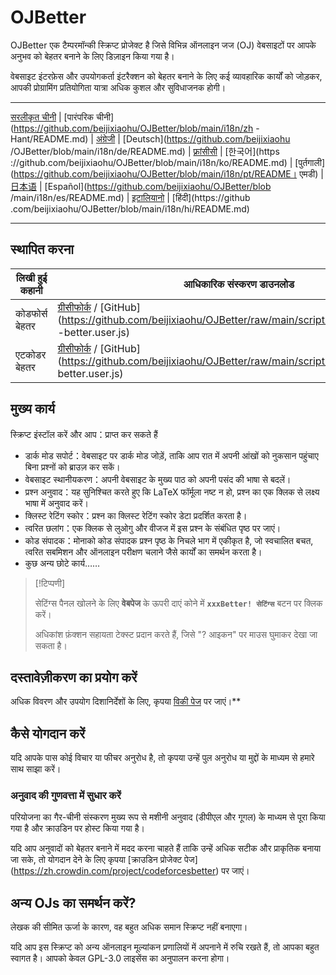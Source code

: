 # OJBetter

OJBetter एक टैम्परमॉन्की स्क्रिप्ट प्रोजेक्ट है जिसे विभिन्न ऑनलाइन जज (OJ) वेबसाइटों पर आपके अनुभव को बेहतर बनाने के लिए डिज़ाइन किया गया है।

वेबसाइट इंटरफ़ेस और उपयोगकर्ता इंटरैक्शन को बेहतर बनाने के लिए कई व्यावहारिक कार्यों को जोड़कर, आपकी प्रोग्रामिंग प्रतियोगिता यात्रा अधिक कुशल और सुविधाजनक होगी।

------

[सरलीकृत चीनी](https://github.com/beijixiaohu/OJBetter/blob/main/README.md) | [पारंपरिक चीनी](https://github.com/beijixiaohu/OJBetter/blob/main/i18n/zh -Hant/README.md) | [अंग्रेजी](https://github.com/beijixiaohu/OJBetter/blob/main/i18n/en/README.md) | [Deutsch](https://github.com/beijixiaohu /OJBetter/blob/main/i18n/de/README.md) | [फ़्रांसीसी](https://github.com/beijixiaohu/OJBetter/blob/main/i18n/fr/README.md) | [한국어](https ://github.com/beijixiaohu/OJBetter/blob/main/i18n/ko/README.md) | [पुर्तगाली](https://github.com/beijixiaohu/OJBetter/blob/main/i18n/pt/README। एमडी) | [日本语](https://github.com/beijixiaohu/OJBetter/blob/main/i18n/ja/README.md) | [Español](https://github.com/beijixiaohu/OJBetter/blob /main/i18n/es/README.md) | [इटालियानो](https://github.com/beijixiaohu/OJBetter/blob/main/i18n/it/README.md) | [हिंदी](https://github .com/beijixiaohu/OJBetter/blob/main/i18n/hi/README.md)

------

## स्थापित करना

| लिखी हुई कहानी | आधिकारिक संस्करण डाउनलोड                                                                                                                                                                                                                                                                                                   | बीटा डाउनलोड                                                                                   |
| -------------- | -------------------------------------------------------------------------------------------------------------------------------------------------------------------------------------------------------------------------------------------------------------------------------------------------------------------------- | ---------------------------------------------------------------------------------------------- |
| कोडफोर्स बेहतर | [ग्रीसीफोर्क](https://greasyfork.org/zh-CN/scripts/465777-codeforces-better) / [GitHub](https://github.com/beijixiaohu/OJBetter/raw/main/script/release/codeforces -better.user.js) | [गिटहब](https://github.com/beijixiaohu/OJBetter/raw/main/script/dev/codeforces-better.user.js) |
| एटकोडर बेहतर   | [ग्रीसीफोर्क](https://greasyfork.org/zh-CN/scripts/471106-atcoder-better) / [GitHub](https://github.com/beijixiaohu/OJBetter/raw/main/script/release/atcoder -better.user.js)       | [गिटहब](https://github.com/beijixiaohu/OJBetter/raw/main/script/dev/atcoder-better.user.js)    |

## मुख्य कार्य

स्क्रिप्ट इंस्टॉल करें और आप：प्राप्त कर सकते हैं

- डार्क मोड सपोर्ट：वेबसाइट पर डार्क मोड जोड़ें, ताकि आप रात में अपनी आंखों को नुकसान पहुंचाए बिना प्रश्नों को ब्राउज़ कर सकें।
- वेबसाइट स्थानीयकरण：अपनी वेबसाइट के मुख्य पाठ को अपनी पसंद की भाषा से बदलें।
- प्रश्न अनुवाद：यह सुनिश्चित करते हुए कि LaTeX फॉर्मूला नष्ट न हो, प्रश्न का एक क्लिक से लक्ष्य भाषा में अनुवाद करें।
- क्लिस्ट रेटिंग स्कोर：प्रश्न का क्लिस्ट रेटिंग स्कोर डेटा प्रदर्शित करता है।
- त्वरित छलांग：एक क्लिक से लुओगु और वीजज में इस प्रश्न के संबंधित पृष्ठ पर जाएं।
- कोड संपादक：मोनाको कोड संपादक प्रश्न पृष्ठ के निचले भाग में एकीकृत है, जो स्वचालित बचत, त्वरित सबमिशन और ऑनलाइन परीक्षण चलाने जैसे कार्यों का समर्थन करता है।
- कुछ अन्य छोटे कार्य……

> [!टिप्पणी]
>
> सेटिंग्स पैनल खोलने के लिए **वेबपेज** के ऊपरी दाएं कोने में **`xxxBetter! सेटिंग्स`** बटन पर क्लिक करें।
>
> अधिकांश फ़ंक्शन सहायता टेक्स्ट प्रदान करते हैं, जिसे "? आइकन" पर माउस घुमाकर देखा जा सकता है।

## दस्तावेज़ीकरण का प्रयोग करें

अधिक विवरण और उपयोग दिशानिर्देशों के लिए, कृपया [विकी पेज](https://github.com/beijixiaohu/OJBetter/wiki) पर जाएं।\*\*

## कैसे योगदान करें

यदि आपके पास कोई विचार या फीचर अनुरोध है, तो कृपया उन्हें पुल अनुरोध या मुद्दों के माध्यम से हमारे साथ साझा करें।

### अनुवाद की गुणवत्ता में सुधार करें

परियोजना का गैर-चीनी संस्करण मुख्य रूप से मशीनी अनुवाद (डीपीएल और गूगल) के माध्यम से पूरा किया गया है और क्राउडिन पर होस्ट किया गया है।

यदि आप अनुवादों को बेहतर बनाने में मदद करना चाहते हैं ताकि उन्हें अधिक सटीक और प्राकृतिक बनाया जा सके, तो योगदान देने के लिए कृपया [क्राउडिन प्रोजेक्ट पेज] (https://zh.crowdin.com/project/codeforcesbetter) पर जाएं।

## अन्य OJs का समर्थन करें?

लेखक की सीमित ऊर्जा के कारण, वह बहुत अधिक समान स्क्रिप्ट नहीं बनाएगा।

यदि आप इस स्क्रिप्ट को अन्य ऑनलाइन मूल्यांकन प्रणालियों में अपनाने में रुचि रखते हैं, तो आपका बहुत स्वागत है। आपको केवल GPL-3.0 लाइसेंस का अनुपालन करना होगा।
